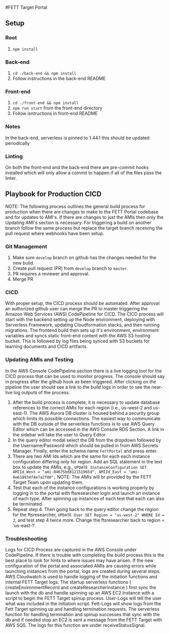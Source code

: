 #FETT Target Portal
## Setup
### Root

1. `npm install`

### Back-end

1. `cd ./back-end && npm install`
2. Follow instructions in the back-end README 

### Front-end

1. `cd ./front-end && npm install`
2. `npm run start` from the front-end directory
3. Follow isntructions in front-end README

### Notes

In the back-end, serverless is pinned to 1.44.1 this should be updated periodically

### Linting

On both the front-end and the back-end there are pre-commit hooks installed which will only allow a commit to happen if all of the files pass the linter.

## Playbook for Production CICD
NOTE: The following process outlines the general build process for production when there are changes to make to the FETT Portal codebase and for updates to AMI's.  If there are changes to just the AMIs then only the Updating AMI's section is necessary. For triggering a build on another branch follow the same process but replace the target branch receiving the pull request where webhooks have been setup.

### Git Management
1. Make sure `develop` branch on github has the changes needed for the new build.
2. Create pull request (PR) from `develop` branch to `master`.
3. PR requires a reviewer and approval. 
4. Merge PR 

### CICD
With proper setup, the CICD process should be automated. After approval an authorized github user can merge the PR to master triggering the Amazon Web Services (AWS) CodePipeline for CICD.  The CICD process will start with the backend setting up the Node environment, deploying with Serverless Framework, updating Cloudformation stacks, and then running migrations.  The frontend build then sets up it's environment, environment variables and syncs static front-end content with the AWS S3 hosting bucket. This is followed by log files being synced with S3 buckets for learning documents and CICD artifacts.

### Updating AMIs and Testing
In the AWS Console CodePipeline section there is a live logging tool for the CICD process that can be used to monitor progress. The console should say in progress after the github hook as been triggered. After clicking on the pipeline the user should see a link to the build logs in order to see the near-live log outputs of the process.
1. After the build process is complete, it is necessary to update database references to the correct AMIs for each region (i.e., us-west-2 and us-east-1).  The AWS Aurora DB cluster is housed behind a security group which limits its possible connections. The easiest way to communicate with the DB outside of the serverless functions is to use AWS Query Editor which can be accessed in the AWS Console RDS Section.  A link in the sidebar will take the user to Query Editor. 
2. In the query editor modal select the DB from the dropdown followed by the Username/Password which should be pulled in from AWS Secrets Manager.  Finally, enter the schema name `FettPortal` and press enter.
3. There are two AMI Ids which are the same for each each instance configuration differing only for region.  Add an SQL statement in the text box to update the AMIs, e.g., `UPDATE InstanceConfiguration SET AMIId_West = "ami-04675bd812151965d", AMIId_East = "ami-0e618934f4e7a2f00";`  NOTE: The AMIs will br provided by the FETT Target Team upon updating them.
4. Test that each of the instance configurations is working properly by logging in to the portal with ftsresearcher login and launch an instance of each type.  After spinning up instances of each test that each can also be terminated.
5. Repeat step 4.  Then going back to the query editor change the region for the ftsresearcher, `UPDATE User SET Region = "us-west-2" WHERE Id = 2`, and test step 4 twice more.  Change the ftsresearcher back to region = 'us-east-1'.

### Troubleshooting
Logs for CICD Process are captured in the AWS Console under CodePipeline.  If there is trouble with completing the build process this is the best place to look for hints to where issues may have arisen.  If the new configuration of the portal and associated AMIs are causing errors while launching instances from the portal, logs are created during several steps.  AWS Cloudwatch is used to handle logging of the initiation functions and internal FETT Target logs.  The startup serverless functions ( createEnvironmentRecord and createResearcherInstance ) first sync the launch with the db and handle spinning up an AWS EC2 Instance with a script to begin the FETT Target spinup process.  User-Logs will tell the user what was included in the initiation script.  Fett-Logs will show logs from the Fett Target spinning up and handling termination requests.  The serverless function for handling termination and spinup successes that sync with the db and if needed stop an EC2 is sent a message from the FETT Target with AWS SQS.  The logs for this function are under receiveStatusSignal.  



